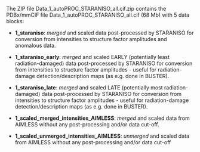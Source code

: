 The ZIP file Data_1_autoPROC_STARANISO_all.cif.zip contains the PDBx/mmCIF file Data_1_autoPROC_STARANISO_all.cif (68 Mb) with 5 data blocks:

+ **1_staraniso**: *merged* and scaled data post-processed by STARANISO for conversion from intensities to structure factor amplitudes and anomalous data.

+ **1_staraniso_early**: *merged* and scaled EARLY (potentially least radiation-damaged) data post-processed by STARANISO for conversion from intensities to structure factor amplitudes - useful for radiation-damage detection/description maps (as e.g. done in BUSTER).
+ **1_staraniso_late**: *merged* and scaled LATE (potentially most radiation-damaged) data post-processed by STARANISO for conversion from intensities to structure factor amplitudes - useful for radiation-damage detection/description maps (as e.g. done in BUSTER).

+ **1_scaled_merged_intensities_AIMLESS**: *merged* and scaled data from AIMLESS without any post-processing and/or data cut-off.

+ **1_scaled_unmerged_intensities_AIMLESS**: *unmerged* and scaled data from AIMLESS without any post-processing and/or data cut-off
